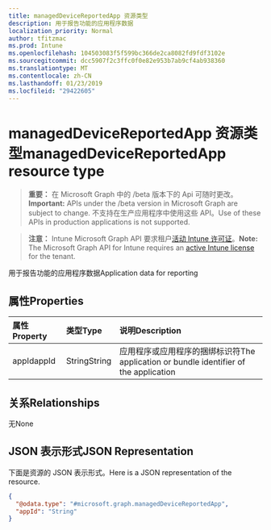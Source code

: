 ```yaml
---
title: managedDeviceReportedApp 资源类型
description: 用于报告功能的应用程序数据
localization_priority: Normal
author: tfitzmac
ms.prod: Intune
ms.openlocfilehash: 104503083f5f599bc366de2ca8082fd9fdf3102e
ms.sourcegitcommit: dcc5907f2c3ffc0f0e82e953b7ab9cf4ab938360
ms.translationtype: MT
ms.contentlocale: zh-CN
ms.lasthandoff: 01/23/2019
ms.locfileid: "29422605"
---
```

# <a name="manageddevicereportedapp-resource-type"></a><span data-ttu-id="076f0-103">managedDeviceReportedApp 资源类型</span><span class="sxs-lookup"><span data-stu-id="076f0-103">managedDeviceReportedApp resource type</span></span>

> <span data-ttu-id="076f0-104">**重要：** 在 Microsoft Graph 中的 /beta 版本下的 Api 可随时更改。</span><span class="sxs-lookup"><span data-stu-id="076f0-104">**Important:** APIs under the /beta version in Microsoft Graph are subject to change.</span></span> <span data-ttu-id="076f0-105">不支持在生产应用程序中使用这些 API。</span><span class="sxs-lookup"><span data-stu-id="076f0-105">Use of these APIs in production applications is not supported.</span></span>

> <span data-ttu-id="076f0-106">**注意：** Intune Microsoft Graph API 要求租户[活动 Intune 许可证](https://go.microsoft.com/fwlink/?linkid=839381)。</span><span class="sxs-lookup"><span data-stu-id="076f0-106">**Note:** The Microsoft Graph API for Intune requires an [active Intune license](https://go.microsoft.com/fwlink/?linkid=839381) for the tenant.</span></span>

<span data-ttu-id="076f0-107">用于报告功能的应用程序数据</span><span class="sxs-lookup"><span data-stu-id="076f0-107">Application data for reporting</span></span>

## <a name="properties"></a><span data-ttu-id="076f0-108">属性</span><span class="sxs-lookup"><span data-stu-id="076f0-108">Properties</span></span>
|<span data-ttu-id="076f0-109">属性</span><span class="sxs-lookup"><span data-stu-id="076f0-109">Property</span></span>|<span data-ttu-id="076f0-110">类型</span><span class="sxs-lookup"><span data-stu-id="076f0-110">Type</span></span>|<span data-ttu-id="076f0-111">说明</span><span class="sxs-lookup"><span data-stu-id="076f0-111">Description</span></span>|
|:---|:---|:---|
|<span data-ttu-id="076f0-112">appId</span><span class="sxs-lookup"><span data-stu-id="076f0-112">appId</span></span>|<span data-ttu-id="076f0-113">String</span><span class="sxs-lookup"><span data-stu-id="076f0-113">String</span></span>|<span data-ttu-id="076f0-114">应用程序或应用程序的捆绑标识符</span><span class="sxs-lookup"><span data-stu-id="076f0-114">The application or bundle identifier of the application</span></span>|

## <a name="relationships"></a><span data-ttu-id="076f0-115">关系</span><span class="sxs-lookup"><span data-stu-id="076f0-115">Relationships</span></span>
<span data-ttu-id="076f0-116">无</span><span class="sxs-lookup"><span data-stu-id="076f0-116">None</span></span>

## <a name="json-representation"></a><span data-ttu-id="076f0-117">JSON 表示形式</span><span class="sxs-lookup"><span data-stu-id="076f0-117">JSON Representation</span></span>
<span data-ttu-id="076f0-118">下面是资源的 JSON 表示形式。</span><span class="sxs-lookup"><span data-stu-id="076f0-118">Here is a JSON representation of the resource.</span></span>
<!-- {
  "blockType": "resource",
  "@odata.type": "microsoft.graph.managedDeviceReportedApp"
}
-->
``` json
{
  "@odata.type": "#microsoft.graph.managedDeviceReportedApp",
  "appId": "String"
}
```




